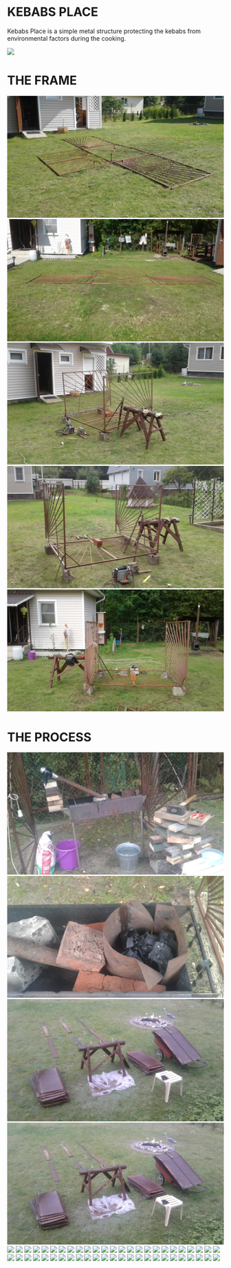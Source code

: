 # KEBABS PLACE

Kebabs Place is a simple metal structure protecting the kebabs from environmental factors during the cooking.

![](https://github.com/zingerzinger/KebabsPlace/blob/master/DSC_0242.JPG)


# THE FRAME

![](https://github.com/zingerzinger/KebabsPlace/blob/master/20170830_135444.jpg)
![](https://github.com/zingerzinger/KebabsPlace/blob/master/20170830_135502.jpg)
![](https://github.com/zingerzinger/KebabsPlace/blob/master/20170831_141844.jpg)
![](https://github.com/zingerzinger/KebabsPlace/blob/master/20170831_141858.jpg)
![](https://github.com/zingerzinger/KebabsPlace/blob/master/20170831_141910.jpg)

# THE PROCESS

![](https://github.com/zingerzinger/KebabsPlace/blob/master/0.jpg)
![](https://github.com/zingerzinger/KebabsPlace/blob/master/1.jpg)
![](https://github.com/zingerzinger/KebabsPlace/blob/master/2.jpg)
![](https://github.com/zingerzinger/KebabsPlace/blob/master/3.jpg)
![](https://github.com/zingerzinger/KebabsPlace/blob/master/DSC_0158.JPG)
![](https://github.com/zingerzinger/KebabsPlace/blob/master/DSC_0170.JPG)
![](https://github.com/zingerzinger/KebabsPlace/blob/master/DSC_0185.JPG)
![](https://github.com/zingerzinger/KebabsPlace/blob/master/DSC_0198.JPG)
![](https://github.com/zingerzinger/KebabsPlace/blob/master/DSC_0213.JPG)
![](https://github.com/zingerzinger/KebabsPlace/blob/master/DSC_0220.JPG)
![](https://github.com/zingerzinger/KebabsPlace/blob/master/DSC_0227.JPG)
![](https://github.com/zingerzinger/KebabsPlace/blob/master/DSC_0243.JPG)
![](https://github.com/zingerzinger/KebabsPlace/blob/master/DSC_0273.JPG)
![](https://github.com/zingerzinger/KebabsPlace/blob/master/DSC_0160.JPG)
![](https://github.com/zingerzinger/KebabsPlace/blob/master/DSC_0173.JPG)
![](https://github.com/zingerzinger/KebabsPlace/blob/master/DSC_0187.JPG)
![](https://github.com/zingerzinger/KebabsPlace/blob/master/DSC_0203.JPG)
![](https://github.com/zingerzinger/KebabsPlace/blob/master/DSC_0214.JPG)
![](https://github.com/zingerzinger/KebabsPlace/blob/master/DSC_0222.JPG)
![](https://github.com/zingerzinger/KebabsPlace/blob/master/DSC_0228.JPG)
![](https://github.com/zingerzinger/KebabsPlace/blob/master/DSC_0260.JPG)
![](https://github.com/zingerzinger/KebabsPlace/blob/master/DSC_0161.JPG)
![](https://github.com/zingerzinger/KebabsPlace/blob/master/DSC_0174.JPG)
![](https://github.com/zingerzinger/KebabsPlace/blob/master/DSC_0188.JPG)
![](https://github.com/zingerzinger/KebabsPlace/blob/master/DSC_0204.JPG)
![](https://github.com/zingerzinger/KebabsPlace/blob/master/DSC_0215.JPG)
![](https://github.com/zingerzinger/KebabsPlace/blob/master/DSC_0223.JPG)
![](https://github.com/zingerzinger/KebabsPlace/blob/master/DSC_0229.JPG)
![](https://github.com/zingerzinger/KebabsPlace/blob/master/DSC_0261.JPG)
![](https://github.com/zingerzinger/KebabsPlace/blob/master/DSC_0162.JPG)
![](https://github.com/zingerzinger/KebabsPlace/blob/master/DSC_0182.JPG)
![](https://github.com/zingerzinger/KebabsPlace/blob/master/DSC_0189.JPG)
![](https://github.com/zingerzinger/KebabsPlace/blob/master/DSC_0205.JPG)
![](https://github.com/zingerzinger/KebabsPlace/blob/master/DSC_0216.JPG)
![](https://github.com/zingerzinger/KebabsPlace/blob/master/DSC_0224.JPG)
![](https://github.com/zingerzinger/KebabsPlace/blob/master/DSC_0233.JPG)
![](https://github.com/zingerzinger/KebabsPlace/blob/master/DSC_0267.JPG)
![](https://github.com/zingerzinger/KebabsPlace/blob/master/DSC_0154.JPG)
![](https://github.com/zingerzinger/KebabsPlace/blob/master/DSC_0168.JPG)
![](https://github.com/zingerzinger/KebabsPlace/blob/master/DSC_0183.JPG)
![](https://github.com/zingerzinger/KebabsPlace/blob/master/DSC_0193.JPG)
![](https://github.com/zingerzinger/KebabsPlace/blob/master/DSC_0211.JPG)
![](https://github.com/zingerzinger/KebabsPlace/blob/master/DSC_0218.JPG)
![](https://github.com/zingerzinger/KebabsPlace/blob/master/DSC_0225.JPG)
![](https://github.com/zingerzinger/KebabsPlace/blob/master/DSC_0234.JPG)
![](https://github.com/zingerzinger/KebabsPlace/blob/master/DSC_0270.JPG)
![](https://github.com/zingerzinger/KebabsPlace/blob/master/DSC_0156.JPG)
![](https://github.com/zingerzinger/KebabsPlace/blob/master/DSC_0169.JPG)
![](https://github.com/zingerzinger/KebabsPlace/blob/master/DSC_0184.JPG)
![](https://github.com/zingerzinger/KebabsPlace/blob/master/DSC_0196.JPG)
![](https://github.com/zingerzinger/KebabsPlace/blob/master/DSC_0212.JPG)
![](https://github.com/zingerzinger/KebabsPlace/blob/master/DSC_0219.JPG)
![](https://github.com/zingerzinger/KebabsPlace/blob/master/DSC_0226.JPG)
![](https://github.com/zingerzinger/KebabsPlace/blob/master/DSC_0271.JPG)
